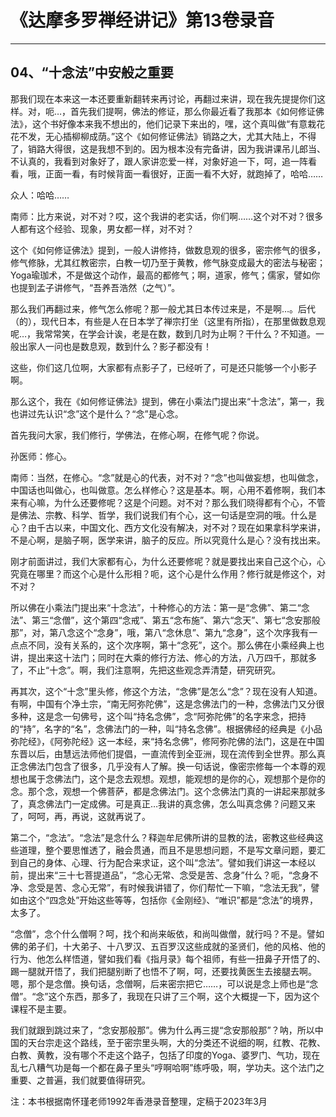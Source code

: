 # 《达摩多罗禅经讲记》第13卷录音

------

## 04、“十念法”中安般之重要

那我们现在本来这一本还要重新翻转来再讨论，再翻过来讲，现在我先提提你们这样。对，呃…，首先我们提啊，佛法的修证，那么你最近看了我那本《如何修证佛法》，这个书好像本来我不想出的，他们记录下来出的，嘿，这个真叫做“有意栽花花不发，无心插柳柳成荫。”这个《如何修证佛法》销路之大，尤其大陆上，不得了，销路大得很，这是我想不到的。因为根本没有完备讲，因为我讲课吊儿郎当、不认真的，我看到对象好了，跟人家讲恋爱一样，对象好追一下，呵，追一阵看看，哦，正面一看，有时候背面一看很好，正面一看不大好，就跑掉了，哈哈……

众人：哈哈……

南师：比方来说，对不对？哎，这个我讲的老实话，你们啊……这个对不对？很多人都有这个经验、现象，男女都一样，对不对？

这个《如何修证佛法》提到，一般人讲修持，做数息观的很多，密宗修气的很多，修气修脉，尤其红教密宗，白教一切乃至于黄教，修气脉变成最大的密法与秘密；Yoga瑜珈术，不是做这个动作，最高的都修气；啊，道家，修气；儒家，譬如你也提到孟子讲修气，“吾养吾浩然（之气）”。

那么我们再翻过来，修气怎么修呢？那一般尤其日本传过来是，不是啊…。后代（的），现代日本，有些是人在日本学了禅宗打坐（这里有所指），在那里做数息观呢…，我常常笑，在学会计诶，老是在数，数到几时为止啊？干什么？不知道。一般出家人一问也是数息观，数到什么？影子都没有！

这些，你们这几位啊，大家都有点影子了，已经听了，可是还只能够一个小影子啊。

那么这个，我在《如何修证佛法》提到，佛在小乘法门提出来“十念法”，第一，我也讲过先认识“念”这个是什么？“念”是心念。

首先我问大家，我们修行，学佛法，在修心啊，在修气呢？你说。

孙医师：修心。

南师：当然，在修心。“念”就是心的代表，对不对？“念”也叫做妄想，也叫做念，中国话也叫做心，也叫做意。怎么样修心？这是基本。啊，心用不着修啊，我们本来有心嘛，为什么还要修呢？这是个问题。对不对？那么我们晓得都有个心，不管是佛法、宗教、科学、哲学，我们说我们有个心，这一句话是空洞的哦。什么是心？由千古以来，中国文化、西方文化没有解决，对不对？现在如果拿科学来讲，不是心啊，是脑子啊，医学来讲，脑子的反应。所以究竟什么是心？没有找出来。

刚才前面讲过，我们大家都有心，为什么还要修呢？就是要找出来自己这个心，心究竟在哪里？而这个心是什么形相？呃，这个心是什么作用？修行就是修这个，对不对？

所以佛在小乘法门提出来“十念法”，十种修心的方法：第一是“念佛”、第二“念法”、第三“念僧”，这个第四“念戒”、第五“念布施”、第六“念天”、第七“念安那般那”，对，第八念这个“念身”，哦，第八“念休息”、第九“念身”，这个次序我有一点点不同，没有关系的，这个次序啊，第十“念死”，这个。那么佛在小乘经典上也讲，提出来这十法门；同时在大乘的修行方法、修心的方法，八万四千，那就多了，不止“十念”。啊，我们注意啊，先把这些观念弄清楚，研究研究。

再其次，这个“十念”里头修，修这个方法，“念佛”是怎么“念”？现在没有人知道。有啊，中国有个净土宗，“南无阿弥陀佛”，这是念佛法门的一种，念佛法门又分很多种，这是念一句佛号，这个叫“持名念佛”，念“阿弥陀佛”的名字来念，把持的“持”，名字的“名”，念佛法门的一种，叫“持名念佛”。根据佛经的经典是《小品弥陀经》，《阿弥陀经》这一本经，来“持名念佛”，修阿弥陀佛的法门，这是在中国东晋以后，由慧远法师他们提倡，一直流传到全亚洲，现在流传到全世界。那么真正念佛法门包含了很多，几乎没有人了解。换一句话说，像密宗修每一个本尊的观想也属于念佛法门，这个是念去观想。观想，能观想的是你的心，观想那个是你的念。那个念，观想一个佛菩萨，都是念佛法门。这个念佛法门真的一讲起来那就多了，真念佛法门一定成佛。可是真正…我讲的真念佛，怎么叫真念佛？问题又来了，呵呵，再，再说，这就再说了。

第二个，“念法”。“念法”是念什么？释迦牟尼佛所讲的显教的法，密教这些经典这些道理，整个要思惟透了，融会贯通，而且不是思想问题，不是写文章问题，要汇到自己的身体、心理、行为配合来求证，这个叫“念法”。譬如我们讲这一本经以前，提出来“三十七菩提道品”，“念心无常、念受是苦、念身”什么？呃，“念身不净、念受是苦、念心无常”，有时候我讲错了，你们帮忙一下嘛，“念法无我”，譬如由这个“四念处”开始这些等等，包括你《金刚经》、“唯识”都是“念法”的境界，太多了。

“念僧”，念个什么僧啊？呵，找个和尚来皈依，和尚叫做僧，就行吗？不是。譬如佛的弟子们，十大弟子、十八罗汉、五百罗汉这些成就的圣贤们，他的风格、他的行为、他怎么样悟道，譬如我们看《指月录》每个祖师，有些一扭鼻子开悟了的、踢一腿就开悟了，我们把腿别断了也悟不了啊，呵，还要找黄医生去接腿去啊。嗯，那个是念僧。换句话，念僧啊，后来密宗把它……，可以说是念上师也是“念僧”。“念”这个东西，那多了，我现在只讲了三个啊，这个大概提一下，因为这个课程不是主要。

我们就跟到跳过来了，“念安那般那”。佛为什么再三提“念安那般那”？呐，所以中国的天台宗走这个路线，至于密宗里头啊，大的分类还不说细的啊，红教、花教、白教、黄教，没有哪个不走这个路子，包括了印度的Yoga、婆罗门、气功，现在乱七八糟气功是每一个都在鼻子里头“哼啊哈啊”练呼吸，啊，学功夫。这个法门之重要、之普遍，我们就要值得研究。

注：本书根据南怀瑾老师1992年香港录音整理，定稿于2023年3月

